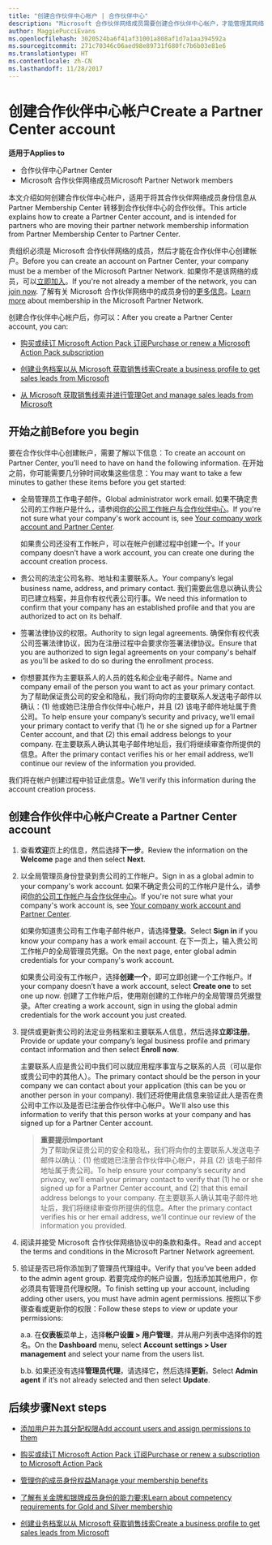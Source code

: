 ```yaml
---
title: "创建合作伙伴中心帐户 | 合作伙伴中心"
description: "Microsoft 合作伙伴网络成员需要创建合作伙伴中心帐户，才能管理其网络权益和能力，以及创建业务档案。"
author: MaggiePucciEvans
ms.openlocfilehash: 3020524ba6f41af31001a808af1d7a1aa394592a
ms.sourcegitcommit: 271c70346c06aed98e89731f680fc7b6b03e81e6
ms.translationtype: HT
ms.contentlocale: zh-CN
ms.lasthandoff: 11/28/2017
---
```

# <a name="create-a-partner-center-account"></a><span data-ttu-id="58eec-103">创建合作伙伴中心帐户</span><span class="sxs-lookup"><span data-stu-id="58eec-103">Create a Partner Center account</span></span>

**<span data-ttu-id="58eec-104">适用于</span><span class="sxs-lookup"><span data-stu-id="58eec-104">Applies to</span></span>**

-   <span data-ttu-id="58eec-105">合作伙伴中心</span><span class="sxs-lookup"><span data-stu-id="58eec-105">Partner Center</span></span>
-   <span data-ttu-id="58eec-106">Microsoft 合作伙伴网络成员</span><span class="sxs-lookup"><span data-stu-id="58eec-106">Microsoft Partner Network members</span></span>


<span data-ttu-id="58eec-107">本文介绍如何创建合作伙伴中心帐户，适用于将其合作伙伴网络成员身份信息从 Partner Membership Center 转移到合作伙伴中心的合作伙伴。</span><span class="sxs-lookup"><span data-stu-id="58eec-107">This article explains how to create a Partner Center account, and is intended for partners who are moving their partner network membership information from Partner Membership Center to Partner Center.</span></span> 

<span data-ttu-id="58eec-108">贵组织必须是 Microsoft 合作伙伴网络的成员，然后才能在合作伙伴中心创建帐户。</span><span class="sxs-lookup"><span data-stu-id="58eec-108">Before you can create an account on Partner Center, your company must be a member of the Microsoft Partner Network.</span></span> <span data-ttu-id="58eec-109">如果你不是该网络的成员，可以[立即加入](https://partners.microsoft.com/PartnerProgram/simplifiedenrollment.aspx)。</span><span class="sxs-lookup"><span data-stu-id="58eec-109">If you're not already a member of the network, you can [join now](https://partners.microsoft.com/PartnerProgram/simplifiedenrollment.aspx).</span></span> <span data-ttu-id="58eec-110">了解有关 Microsoft 合作伙伴网络中的成员身份的[更多信息](https://partner.microsoft.com/membership)。</span><span class="sxs-lookup"><span data-stu-id="58eec-110">[Learn more](https://partner.microsoft.com/membership) about membership in the Microsoft Partner Network.</span></span>  

<span data-ttu-id="58eec-111">创建合作伙伴中心帐户后，你可以：</span><span class="sxs-lookup"><span data-stu-id="58eec-111">After you create a Partner Center account, you can:</span></span>

-   [<span data-ttu-id="58eec-112">购买或续订 Microsoft Action Pack 订阅</span><span class="sxs-lookup"><span data-stu-id="58eec-112">Purchase or renew a Microsoft Action Pack subscription</span></span>](mpn-get-action-pack.md)

-   [<span data-ttu-id="58eec-113">创建业务档案以从 Microsoft 获取销售线索</span><span class="sxs-lookup"><span data-stu-id="58eec-113">Create a business profile to get sales leads from Microsoft</span></span>](create-a-marketing-profile.md)

-   [<span data-ttu-id="58eec-114">从 Microsoft 获取销售线索并进行管理</span><span class="sxs-lookup"><span data-stu-id="58eec-114">Get and manage sales leads from Microsoft</span></span>](responding-to-referrals.md)

## <a name="before-you-begin"></a><span data-ttu-id="58eec-115">开始之前</span><span class="sxs-lookup"><span data-stu-id="58eec-115">Before you begin</span></span>

<span data-ttu-id="58eec-116">要在合作伙伴中心创建帐户，需要了解以下信息：</span><span class="sxs-lookup"><span data-stu-id="58eec-116">To create an account on Partner Center, you’ll need to have on hand the following information.</span></span> <span data-ttu-id="58eec-117">在开始之前，你可能需要几分钟时间收集这些信息：</span><span class="sxs-lookup"><span data-stu-id="58eec-117">You may want to take a few minutes to gather these items before you get started:</span></span>

-   <span data-ttu-id="58eec-118">全局管理员工作电子邮件。</span><span class="sxs-lookup"><span data-stu-id="58eec-118">Global administrator work email.</span></span> <span data-ttu-id="58eec-119">如果不确定贵公司的工作帐户是什么，请参阅[你的公司工作帐户与合作伙伴中心](azure-active-directory-tenants-and-partner-center.md)。</span><span class="sxs-lookup"><span data-stu-id="58eec-119">If you're not sure what your company's work account is, see [Your company work account and Partner Center](azure-active-directory-tenants-and-partner-center.md).</span></span>

    <span data-ttu-id="58eec-120">如果贵公司还没有工作帐户，可以在帐户创建过程中创建一个。</span><span class="sxs-lookup"><span data-stu-id="58eec-120">If your company doesn’t have a work account, you can create one during the account creation process.</span></span> 

-   <span data-ttu-id="58eec-121">贵公司的法定公司名称、地址和主要联系人。</span><span class="sxs-lookup"><span data-stu-id="58eec-121">Your company’s legal business name, address, and primary contact.</span></span> <span data-ttu-id="58eec-122">我们需要此信息以确认贵公司已建立档案，并且你有权代表公司行事。</span><span class="sxs-lookup"><span data-stu-id="58eec-122">We need this information to confirm that your company has an established profile and that you are authorized to act on its behalf.</span></span> 

-   <span data-ttu-id="58eec-123">签署法律协议的权限。</span><span class="sxs-lookup"><span data-stu-id="58eec-123">Authority to sign legal agreements.</span></span> <span data-ttu-id="58eec-124">确保你有权代表公司签署法律协议，因为在注册过程中会要求你签署法律协议。</span><span class="sxs-lookup"><span data-stu-id="58eec-124">Ensure that you are authorized to sign legal agreements on your company's behalf as you’ll be asked to do so during the enrollment process.</span></span>

-   <span data-ttu-id="58eec-125">你想要其作为主要联系人的人员的姓名和企业电子邮件。</span><span class="sxs-lookup"><span data-stu-id="58eec-125">Name and company email of the person you want to act as your primary contact.</span></span> <span data-ttu-id="58eec-126">为了帮助保证贵公司的安全和隐私，我们将向你的主要联系人发送电子邮件以确认：(1) 他或她已注册合作伙伴中心帐户，并且 (2) 该电子邮件地址属于贵公司。</span><span class="sxs-lookup"><span data-stu-id="58eec-126">To help ensure your company’s security and privacy, we’ll email your primary contact to verify that (1) he or she signed up for a Partner Center account, and that (2) this email address belongs to your company.</span></span> <span data-ttu-id="58eec-127">在主要联系人确认其电子邮件地址后，我们将继续审查你所提供的信息。</span><span class="sxs-lookup"><span data-stu-id="58eec-127">After the primary contact verifies his or her email address, we’ll continue our review of the information you provided.</span></span>

<span data-ttu-id="58eec-128">我们将在帐户创建过程中验证此信息。</span><span class="sxs-lookup"><span data-stu-id="58eec-128">We’ll verify this information during the account creation process.</span></span> 
 
## <a name="create-a-partner-center-account"></a><span data-ttu-id="58eec-129">创建合作伙伴中心帐户</span><span class="sxs-lookup"><span data-stu-id="58eec-129">Create a Partner Center account</span></span>

1.  <span data-ttu-id="58eec-130">查看**欢迎**页上的信息，然后选择**下一步**。</span><span class="sxs-lookup"><span data-stu-id="58eec-130">Review the information on the **Welcome** page and then select **Next**.</span></span>

2.  <span data-ttu-id="58eec-131">以全局管理员身份登录到贵公司的工作帐户。</span><span class="sxs-lookup"><span data-stu-id="58eec-131">Sign in as a global admin to your company's work account.</span></span> <span data-ttu-id="58eec-132">如果不确定贵公司的工作帐户是什么，请参阅[你的公司工作帐户与合作伙伴中心](azure-active-directory-tenants-and-partner-center.md)。</span><span class="sxs-lookup"><span data-stu-id="58eec-132">If you're not sure what your company's work account is, see [Your company work account and Partner Center](azure-active-directory-tenants-and-partner-center.md).</span></span>

    <span data-ttu-id="58eec-133">如果你知道贵公司有工作电子邮件帐户，请选择**登录**。</span><span class="sxs-lookup"><span data-stu-id="58eec-133">Select **Sign in** if you know your company has a work email account.</span></span> <span data-ttu-id="58eec-134">在下一页上，输入贵公司工作帐户的全局管理员凭据。</span><span class="sxs-lookup"><span data-stu-id="58eec-134">On the next page, enter global admin credentials for your company's work account.</span></span> 

    <span data-ttu-id="58eec-135">如果贵公司没有工作帐户，选择**创建一个**，即可立即创建一个工作帐户。</span><span class="sxs-lookup"><span data-stu-id="58eec-135">If your company doesn’t have a work account, select **Create one** to set one up now.</span></span> <span data-ttu-id="58eec-136">创建了工作帐户后，使用刚创建的工作帐户的全局管理员凭据登录。</span><span class="sxs-lookup"><span data-stu-id="58eec-136">After creating a work account, sign in using the global admin credentials for the work account you just created.</span></span>

3.  <span data-ttu-id="58eec-137">提供或更新贵公司的法定业务档案和主要联系人信息，然后选择**立即注册**。</span><span class="sxs-lookup"><span data-stu-id="58eec-137">Provide or update your company’s legal business profile and primary contact information and then select **Enroll now**.</span></span> 

    <span data-ttu-id="58eec-138">主要联系人应是贵公司中我们可以就应用程序事宜与之联系的人员（可以是你或贵公司中的其他人）。</span><span class="sxs-lookup"><span data-stu-id="58eec-138">The primary contact should be the person in your company we can contact about your application (this can be you or another person in your company).</span></span> <span data-ttu-id="58eec-139">我们还将使用此信息来验证此人是否在贵公司中工作以及是否已注册合作伙伴中心帐户。</span><span class="sxs-lookup"><span data-stu-id="58eec-139">We'll also use this information to verify that this person works at your company and has signed up for a Partner Center account.</span></span>

    >**<span data-ttu-id="58eec-140">重要提示</span><span class="sxs-lookup"><span data-stu-id="58eec-140">Important</span></span>**<br> <span data-ttu-id="58eec-141">为了帮助保证贵公司的安全和隐私，我们将向你的主要联系人发送电子邮件以确认：(1) 他或她已注册合作伙伴中心帐户，并且 (2) 该电子邮件地址属于贵公司。</span><span class="sxs-lookup"><span data-stu-id="58eec-141">To help ensure your company’s security and privacy, we’ll email your primary contact to verify that (1) he or she signed up for a Partner Center account, and (2) that this email address belongs to your company.</span></span> <span data-ttu-id="58eec-142">在主要联系人确认其电子邮件地址后，我们将继续审查你所提供的信息。</span><span class="sxs-lookup"><span data-stu-id="58eec-142">After the primary contact verifies his or her email address, we’ll continue our review of the information you provided.</span></span>

4.  <span data-ttu-id="58eec-143">阅读并接受 Microsoft 合作伙伴网络协议中的条款和条件。</span><span class="sxs-lookup"><span data-stu-id="58eec-143">Read and accept the terms and conditions in the Microsoft Partner Network agreement.</span></span> 

5.  <span data-ttu-id="58eec-144">验证是否已将你添加到了管理员代理组中。</span><span class="sxs-lookup"><span data-stu-id="58eec-144">Verify that you’ve been added to the admin agent group.</span></span> <span data-ttu-id="58eec-145">若要完成你的帐户设置，包括添加其他用户，你必须具有管理员代理权限。</span><span class="sxs-lookup"><span data-stu-id="58eec-145">To finish setting up your account, including adding other users, you must have admin agent permissions.</span></span> <span data-ttu-id="58eec-146">按照以下步骤查看或更新你的权限：</span><span class="sxs-lookup"><span data-stu-id="58eec-146">Follow these steps to view or update your permissions:</span></span>

    <span data-ttu-id="58eec-147">a.</span><span class="sxs-lookup"><span data-stu-id="58eec-147">a.</span></span> <span data-ttu-id="58eec-148">在**仪表板**菜单上，选择**帐户设置 > 用户管理**，并从用户列表中选择你的姓名。</span><span class="sxs-lookup"><span data-stu-id="58eec-148">On the **Dashboard** menu, select **Account settings > User management** and select your name from the users list.</span></span> 

    <span data-ttu-id="58eec-149">b.</span><span class="sxs-lookup"><span data-stu-id="58eec-149">b.</span></span> <span data-ttu-id="58eec-150">如果还没有选择**管理员代理**，请选择它，然后选择**更新**。</span><span class="sxs-lookup"><span data-stu-id="58eec-150">Select **Admin agent** if it’s not already selected and then select **Update**.</span></span> 

## <a name="next-steps"></a><span data-ttu-id="58eec-151">后续步骤</span><span class="sxs-lookup"><span data-stu-id="58eec-151">Next steps</span></span>

-   [<span data-ttu-id="58eec-152">添加用户并为其分配权限</span><span class="sxs-lookup"><span data-stu-id="58eec-152">Add account users and assign permissions to them</span></span>](create-user-accounts-and-set-permissions.md)

-   [<span data-ttu-id="58eec-153">购买或续订 Microsoft Action Pack 订阅</span><span class="sxs-lookup"><span data-stu-id="58eec-153">Purchase or renew a subscription to Microsoft Action Pack</span></span>](mpn-get-action-pack.md)

-   [<span data-ttu-id="58eec-154">管理你的成员身份权益</span><span class="sxs-lookup"><span data-stu-id="58eec-154">Manage your membership benefits</span></span>](manage-your-partner-network-benefits.md)

-   [<span data-ttu-id="58eec-155">了解有关金牌和银牌成员身份的能力要求</span><span class="sxs-lookup"><span data-stu-id="58eec-155">Learn about competency requirements for Gold and Silver membership</span></span>](learn-about-competencies.md)

-   [<span data-ttu-id="58eec-156">创建业务档案以从 Microsoft 获取销售线索</span><span class="sxs-lookup"><span data-stu-id="58eec-156">Create a business profile to get sales leads from Microsoft</span></span>](create-a-marketing-profile.md)